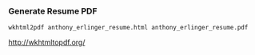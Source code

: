 ### Generate Resume PDF

```
wkhtml2pdf anthony_erlinger_resume.html anthony_erlinger_resume.pdf
```

http://wkhtmltopdf.org/

